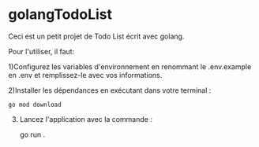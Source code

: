 # golangTodoList

Ceci est un petit projet de Todo List écrit avec golang.

Pour l'utiliser, il faut:

1)Configurez les variables d'environnement en renommant le .env.example
  en .env et remplissez-le avec vos informations.

2)Installer les dépendances en exécutant dans votre terminal :

    go mod download

3) Lancez l'application avec la commande :

    go run .

